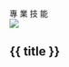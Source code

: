 
<div class="flex">
  <div class="left-area absolute top-0 left-0 bg-[#c6ace0] w-1/3 h-full flex items-center justify-center">
    <div class="flex flex-col items-center justify-center text-white">
      <div class="relative text-sm font-bold after:content-[''] after:block after:w-[80px] after:h-[2px] after:absolute after:-left-[7px] after:bg-[#e4c9fe] after:mt-[2px]">專 業 技 能</div>
      <div class="w-28 h-full">
        <img src="https://cdn-icons-png.flaticon.com/512/3439/3439971.png"/>
      </div>
        <h2 class="font-bold">{{ title }}</h2>
    </div>
  </div>

  <div class="right-area absolute top-0 right-0 w-2/3 h-full flex flex-col justify-center items-center">
      <Skill />
  </div>
</div>

<script setup>
import { useRoute } from 'vue-router';
import { ref, watch } from 'vue';

const route = useRoute()
const title = ref('網 頁 開 發')
watch(
  () => route.query?.clicks,
  (val) => {
    title.value = val === '4' ? 'App 開發' : '網 頁 開 發'
  },
)
</script>